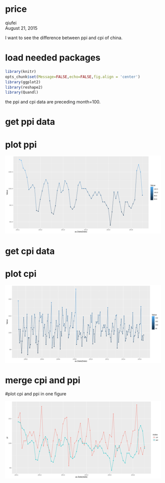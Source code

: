 # price
qiufei  
August 21, 2015  

I want to see the difference between ppi and cpi of china.


# load needed packages


```r
library(knitr)
opts_chunk$set(Message=FALSE,echo=FALSE,fig.align = 'center')
library(ggplot2)
library(reshape2)
library(Quandl)
```

the ppi and cpi data are preceding month=100.

# get ppi data


# plot ppi

<img src="price_files/figure-html/unnamed-chunk-3-1.png" style="display: block; margin: auto;" />

# get cpi data


# plot cpi
<img src="price_files/figure-html/unnamed-chunk-5-1.png" style="display: block; margin: auto;" />

# merge cpi and ppi


#plot cpi and ppi in one figure

<img src="price_files/figure-html/unnamed-chunk-7-1.png" style="display: block; margin: auto;" />

